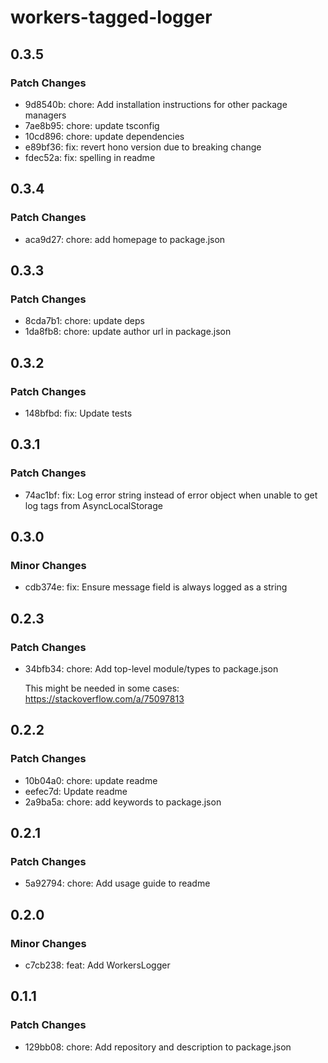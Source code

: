 # workers-tagged-logger

## 0.3.5

### Patch Changes

- 9d8540b: chore: Add installation instructions for other package managers
- 7ae8b95: chore: update tsconfig
- 10cd896: chore: update dependencies
- e89bf36: fix: revert hono version due to breaking change
- fdec52a: fix: spelling in readme

## 0.3.4

### Patch Changes

- aca9d27: chore: add homepage to package.json

## 0.3.3

### Patch Changes

- 8cda7b1: chore: update deps
- 1da8fb8: chore: update author url in package.json

## 0.3.2

### Patch Changes

- 148bfbd: fix: Update tests

## 0.3.1

### Patch Changes

- 74ac1bf: fix: Log error string instead of error object when unable to get log tags from AsyncLocalStorage

## 0.3.0

### Minor Changes

- cdb374e: fix: Ensure message field is always logged as a string

## 0.2.3

### Patch Changes

- 34bfb34: chore: Add top-level module/types to package.json

  This might be needed in some cases: https://stackoverflow.com/a/75097813

## 0.2.2

### Patch Changes

- 10b04a0: chore: update readme
- eefec7d: Update readme
- 2a9ba5a: chore: add keywords to package.json

## 0.2.1

### Patch Changes

- 5a92794: chore: Add usage guide to readme

## 0.2.0

### Minor Changes

- c7cb238: feat: Add WorkersLogger

## 0.1.1

### Patch Changes

- 129bb08: chore: Add repository and description to package.json
